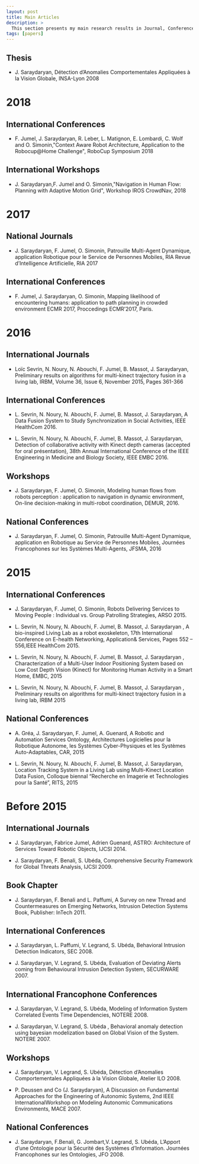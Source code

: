 ```yaml
---
layout: post
title: Main Articles
description: >
  This section presents my main research results in Journal, Conferences and workshop
tags: [papers]
---
```



## Thesis

* J. Saraydaryan, Détection d’Anomalies Comportementales Appliquées à la Vision Globale, INSA-Lyon 2008

# 2018

## International Conferences

* F. Jumel, J. Saraydaryan, R. Leber, L. Matignon, E. Lombardi, C. Wolf and O. Simonin,"Context Aware Robot Architecture, Application to the Robocup@Home Challenge", RoboCup Symposium 2018

## International Workshops

* J. Saraydaryan,F. Jumel and O. Simonin,"Navigation in Human Flow: Planning with Adaptive Motion Grid", Workshop IROS CrowdNav, 2018

# 2017

## National Journals

* J. Saraydaryan, F. Jumel, O. Simonin, Patrouille Multi-Agent Dynamique, application Robotique pour le Service de Personnes Mobiles, RIA Revue d’Intelligence Artificielle, RIA 2017

## International Conferences

* F. Jumel, J. Saraydaryan, O. Simonin, Mapping likelihood of encountering humans: application to path planning in crowded environment ECMR 2017, Proccedings ECMR’2017, Paris.

# 2016

## International Journals

* Loïc Sevrin, N. Noury, N. Abouchi, F. Jumel, B. Massot, J. Saraydaryan, Preliminary results on algorithms for multi-kinect trajectory fusion in a living lab, IRBM, Volume 36, Issue 6, November 2015, Pages 361-366

## International Conferences

* L. Sevrin, N. Noury, N. Abouchi, F. Jumel, B. Massot, J. Saraydaryan, A Data Fusion System to Study Synchronization in    Social Activities, IEEE HealthCom 2016.

* L. Sevrin, N. Noury, N. Abouchi, F. Jumel, B. Massot, J. Saraydaryan, Detection of collaborative activity with Kinect depth cameras (accepted for oral présentation), 38th Annual International Conference of the IEEE Engineering in Medicine and Biology Society, IEEE EMBC 2016.

## Workshops

* J. Saraydaryan, F. Jumel, O. Simonin, Modeling human flows from robots perception : application to navigation in dynamic environment, On-line decision-making in multi-robot coordination, DEMUR, 2016.

## National Conferences

* J. Saraydaryan, F. Jumel, O. Simonin, Patrouille Multi-Agent Dynamique, application en Robotique au Service de Personnes Mobiles, Journées Francophones sur les Systèmes Multi-Agents, JFSMA, 2016

# 2015

## International Conferences

* J. Saraydaryan,  F. Jumel, O. Simonin, Robots Delivering Services to Moving People : Individual vs. Group Patrolling Strategies, ARSO 2015.

* L. Sevrin, N. Noury, N. Abouchi, F. Jumel, B. Massot, J. Saraydaryan , A bio-inspired Living Lab as a robot exoskeleton, 17th International Conference on E-health Networking, Application& Services, Pages 552 – 556,IEEE HealthCom 2015.

* L. Sevrin, N. Noury, N. Abouchi, F. Jumel, B. Massot, J. Saraydaryan , Characterization of a Multi-User Indoor Positioning System based on Low Cost Depth Vision (Kinect) for Monitoring Human Activity in a Smart Home, EMBC, 2015

* L. Sevrin, N. Noury, N. Abouchi, F. Jumel, B. Massot, J. Saraydaryan , Preliminary results on algorithms for multi-kinect trajectory fusion in a living lab, IRBM 2015

## National Conferences

* A. Gréa, J. Saraydaryan, F. Jumel, A. Guenard, A Robotic and Automation Services Ontology, Architectures Logicielles pour la Robotique Autonome, les Systèmes Cyber-Physiques et les Systèmes Auto-Adaptables, CAR, 2015

* L. Sevrin, N. Noury, N. Abouchi, F. Jumel, B. Massot, J. Saraydaryan, Location Tracking System in a Living Lab using Multi-Kinect Location Data Fusion, Colloque biennal “Recherche en Imagerie et Technologies pour la Santé”, RITS, 2015

# Before 2015

 
## International Journals

* J. Saraydaryan, Fabrice Jumel, Adrien Guenard, ASTRO: Architecture of Services Toward Robotic Objects, IJCSI 2014.

* J. Saraydaryan, F. Benali, S. Ubéda, Comprehensive Security Framework for Global Threats Analysis, IJCSI 2009.

## Book Chapter

* J. Saraydaryan, F. Benali and L. Paffumi, A Survey on new Thread and Countermeasures on Emerging Networks, Intrusion Detection Systems Book, Publisher: InTech 2011.

## International Conferences

*  J. Saraydaryan, L. Paffumi, V. Legrand, S. Ubéda, Behavioral Intrusion Detection Indicators, SEC 2008.

* J. Saraydaryan, V. Legrand, S. Ubéda, Evaluation of Deviating Alerts coming from Behavioural Intrusion Detection System, SECURWARE 2007.

## International Francophone Conferences

* J. Saraydaryan, V. Legrand, S. Ubéda, Modeling of Information System Correlated Events Time Dependencies, NOTERE 2008.

* J. Saraydaryan, V. Legrand, S. Ubéda , Behavioral anomaly detection using bayesian modelization based on Global Vision of the System. NOTERE 2007.

## Workshops

* J. Saraydaryan, V. Legrand, S. Ubéda, Détection d’Anomalies Comportementales Appliquées à la Vision Globale, Atelier ILO 2008.

* P. Deussen and Co (J. Saraydaryan), A Discussion on Fundamental Approaches for the Engineering of Autonomic Systems, 2nd IEEE InternationalWorkshop on Modeling Autonomic Communications Environments, MACE 2007.

## National Conferences

* J. Saraydaryan, F.Benali, G. Jombart,V. Legrand, S. Ubéda, L’Apport d’une Ontologie pour la Sécurité des Systèmes d’Information. Journées Francophones sur les Ontologies, JFO 2008.
